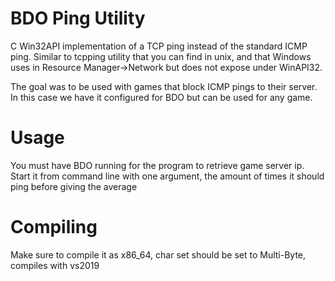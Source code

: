 # BDO Ping Utility

C Win32API implementation of a TCP ping instead of the standard ICMP ping. Similar to tcpping utility that you can find in unix, and that Windows uses in Resource Manager->Network but does not expose under WinAPI32.

The goal was to be used with games that block ICMP pings to their server. In this case we have it configured for BDO but can be used for any game. 

# Usage

You must have BDO running for the program to retrieve game server ip.
Start it from command line with one argument, the amount of times it should ping before giving the average

# Compiling

Make sure to compile it as x86_64, char set should be set to Multi-Byte, compiles with vs2019
